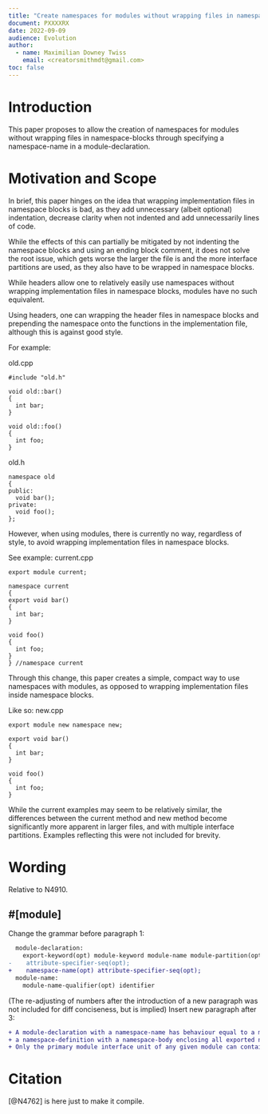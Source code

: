 ```yaml
---
title: "Create namespaces for modules without wrapping files in namespace blocks"
document: PXXXXRX
date: 2022-09-09
audience: Evolution
author:
  - name: Maximilian Downey Twiss
    email: <creatorsmithmdt@gmail.com>
toc: false
---
```


# Introduction

This paper proposes to allow the creation of namespaces for modules
without wrapping files in namespace-blocks through specifying a namespace-name
in a module-declaration.

# Motivation and Scope

In brief, this paper hinges on the idea that wrapping implementation files in namespace
blocks is bad, as they add unnecessary (albeit optional) indentation, decrease clarity
when not indented and add unnecessarily lines of code.

While the effects of this can partially be mitigated by not indenting the namespace blocks and using an ending block comment, it does not solve the root issue, which gets worse the larger the file is and the more interface partitions are used, as they also have to be wrapped in namespace blocks.


While headers allow one to relatively easily use namespaces without wrapping implementation
files in namespace blocks, modules have no such equivalent.

Using headers, one can wrapping the header files in namespace blocks and prepending the
namespace onto the functions in the implementation file, although this is against good
style.

For example:

old.cpp
```
#include "old.h"

void old::bar()
{
  int bar;
}

void old::foo()
{
  int foo;
}

```

old.h
```
namespace old
{
public:
  void bar();
private:
  void foo();
};
```

However, when using modules, there is currently no way, regardless of style, to avoid
wrapping implementation files in namespace blocks.

See example:
current.cpp
```
export module current;

namespace current
{
export void bar()
{
  int bar;
}

void foo()
{
  int foo;
}
} //namespace current
```

Through this change, this paper creates a simple, compact way to use namespaces with modules, as opposed to wrapping implementation files inside namespace blocks.

Like so:
new.cpp
```
export module new namespace new;

export void bar()
{
  int bar;
}

void foo()
{
  int foo;
}
```

While the current examples may seem to be relatively similar, the differences between the
current method and new method become significantly more apparent in larger files, and with
multiple interface partitions. Examples reflecting this were not included for brevity.

# Wording

Relative to N4910.

## #[module]

Change the grammar before paragraph 1:

```diff
  module-declaration:
    export-keyword(opt) module-keyword module-name module-partition(opt)
-    attribute-specifier-seq(opt);
+    namespace-name(opt) attribute-specifier-seq(opt);
  module-name:
    module-name-qualifier(opt) identifier
```

(The re-adjusting of numbers after the introduction of a new paragraph was not included
for diff conciseness, but is implied)
Insert new paragraph after 3:
```diff
+ A module-declaration with a namespace-name has behaviour equal to a module containing
+ a namespace-definition with a namespace-body enclosing all exported names.
+ Only the primary module interface unit of any given module can contain a namespace-name.
```

# Citation

[@N4762] is here just to make it compile.
